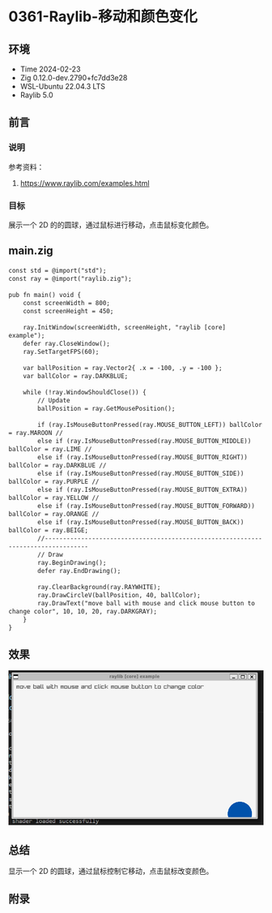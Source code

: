 # 0361-Raylib-移动和颜色变化

## 环境

- Time 2024-02-23
- Zig 0.12.0-dev.2790+fc7dd3e28
- WSL-Ubuntu 22.04.3 LTS
- Raylib 5.0

## 前言

### 说明

参考资料：

1. <https://www.raylib.com/examples.html>

### 目标

展示一个 2D 的的圆球，通过鼠标进行移动，点击鼠标变化颜色。

## main.zig

```zig
const std = @import("std");
const ray = @import("raylib.zig");

pub fn main() void {
    const screenWidth = 800;
    const screenHeight = 450;

    ray.InitWindow(screenWidth, screenHeight, "raylib [core] example");
    defer ray.CloseWindow();
    ray.SetTargetFPS(60);

    var ballPosition = ray.Vector2{ .x = -100, .y = -100 };
    var ballColor = ray.DARKBLUE;

    while (!ray.WindowShouldClose()) {
        // Update
        ballPosition = ray.GetMousePosition();

        if (ray.IsMouseButtonPressed(ray.MOUSE_BUTTON_LEFT)) ballColor = ray.MAROON //
        else if (ray.IsMouseButtonPressed(ray.MOUSE_BUTTON_MIDDLE)) ballColor = ray.LIME //
        else if (ray.IsMouseButtonPressed(ray.MOUSE_BUTTON_RIGHT)) ballColor = ray.DARKBLUE //
        else if (ray.IsMouseButtonPressed(ray.MOUSE_BUTTON_SIDE)) ballColor = ray.PURPLE //
        else if (ray.IsMouseButtonPressed(ray.MOUSE_BUTTON_EXTRA)) ballColor = ray.YELLOW //
        else if (ray.IsMouseButtonPressed(ray.MOUSE_BUTTON_FORWARD)) ballColor = ray.ORANGE //
        else if (ray.IsMouseButtonPressed(ray.MOUSE_BUTTON_BACK)) ballColor = ray.BEIGE;
        //----------------------------------------------------------------------------------
        // Draw
        ray.BeginDrawing();
        defer ray.EndDrawing();

        ray.ClearBackground(ray.RAYWHITE);
        ray.DrawCircleV(ballPosition, 40, ballColor);
        ray.DrawText("move ball with mouse and click mouse button to change color", 10, 10, 20, ray.DARKGRAY);
    }
}
```

## 效果

![2D 移动和颜色][1]

## 总结

显示一个 2D 的圆球，通过鼠标控制它移动，点击鼠标改变颜色。

[1]: images/raylib-2d-color.png

## 附录
